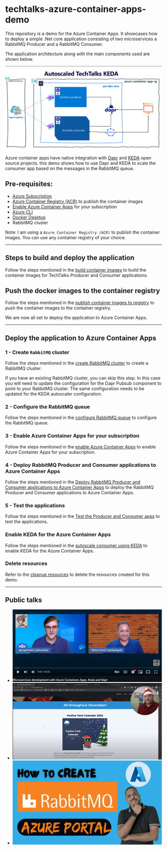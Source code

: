 # techtalks-azure-container-apps-demo

This repository is a demo for the Azure Container Apps. It showcases how to deploy a simple .Net core application consisting of two microservices a RabbitMQ Producer and a RabbitMQ Consumer.

The application architecture along with the main components used are shown below.

![Application Architecture](/images/application-architecture.png)

Azure container apps have native integration with [Dapr](https://dapr.io/) and [KEDA](https://keda.sh) open source projects. this demo shows how to use Dapr and KEDA to scale the consumer app based on the messages in the RabbitMQ queue.

## Pre-requisites:

- [Azure Subscription](https://azure.microsoft.com/en-us/free/)
- [Azure Container Registry (ACR)](https://azure.microsoft.com/en-us/products/container-registry/) to publish the container images
- [Enable Azure Container Apps](azure-container-apps-setup.md) for your subscription
- [Azure CLI](https://learn.microsoft.com/en-us/cli/azure/)
- [Docker Desktop](https://www.docker.com/products/docker-desktop/)
- RabbitMQ cluster

Note: I am using a `Azure Container Registry (ACR)` to publish the container images. You can use any container registry of your choice.

---

## Steps to build and deploy the application

Follow the steps mentioned in the [build container images](docs/build-container-images.md) to build the container images for TechTalks Producer and Consumer applications.

## Push the docker images to the container registry

Follow the steps mentioned in the [publish container images to registry](docs/publish-contianer-images-to-registry.md) to push the container images to the container registry.

We are now all set to deploy the application to Azure Container Apps.

---

## Deploy the application to Azure Container Apps

### 1 - Create `RabbitMQ` cluster

Follow the steps mentioned in the [create RabbitMQ cluster](docs/create-rabbitmq-cluster.md) to create a RabbitMQ cluster.

If you have an existing RabbitMQ cluster, you can skip this step. In this case you will need to update the configuration for the Dapr Pubsub component to point to your RabbitMQ cluster. The same configuration needs to be updated for the KEDA autoscaler configuration.

### 2 - Configure the RabbitMQ queue

Follow the steps mentioned in the [configure RabbitMQ queue](docs/configure-queue.md) to configure the RabbitMQ queue.

### 3 - Enable Azure Container Apps for your subscription

Follow the steps mentioned in the [enable Azure Container Apps](docs/enable-azure-container-apps.md) to enable Azure Container Apps for your subscription.

### 4 - Deploy RabbitMQ Producer and Consumer applications to Azure Container Apps

Follow the steps mentioned in the [Deploy RabbitMQ Producer and Consumer applications to Azure Container Apps](docs/deploy-producer-consumer.md) to deploy the RabbitMQ Producer and Consumer applications to Azure Container Apps.

### 5 - Test the applications

Follow the steps mentioned in the [Test the Producer and Consumer apps](docs/05-test-producer-and-consumer.md) to test the applications.

### Enable KEDA for the Azure Container Apps

Follow the steps mentioned in the [autoscale consumer using KEDA](docs/autoscale-consumer-using-keda.md) to enable KEDA for the Azure Container Apps.

### Delete resources

Refer to the [cleanup resources](docs/cleanup-resources.md) to delete the resources created for this demo.

---

## Public talks

- [![AzureTar YouTube channel by Jorge Arteiro - Microservices developement with Azure Container Apps, Keda and Dapr](/images/microservices-with-keda-and-dapr.png)](https://youtu.be/w2fSyT37m4o)
- [![Festive Tech Calendar - Getting started with Azure Container Apps](/images/ftc-getting-started-with-ACA.png)](https://youtu.be/TIjEJdMaF3c)
- [![YouTube video about creating RabbitMQ VM using Bitnami Marketplace image](/images/youtube-rabbitmq-azure-portal.png)](https://youtu.be/n0Je7yi-YaQ)
